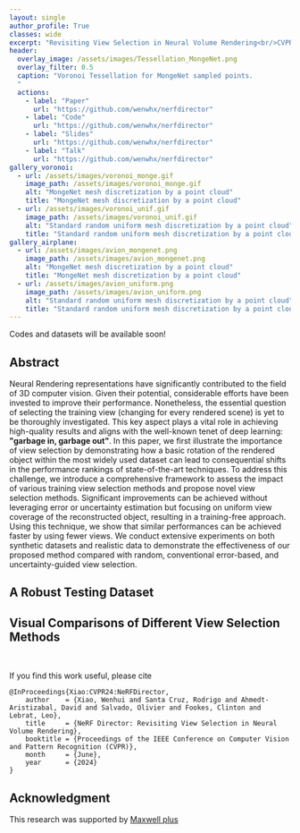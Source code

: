 ```yaml
---
layout: single
author_profile: True
classes: wide
excerpt: "Revisiting View Selection in Neural Volume Rendering<br/>CVPR 2024"
header:
  overlay_image: /assets/images/Tessellation_MongeNet.png
  overlay_filter: 0.5
  caption: "Voronoi Tessellation for MongeNet sampled points.
  "
  actions:
    - label: "Paper"
      url: "https://github.com/wenwhx/nerfdirector"
    - label: "Code"
      url: "https://github.com/wenwhx/nerfdirector"
    - label: "Slides"
      url: "https://github.com/wenwhx/nerfdirector"
    - label: "Talk"
      url: "https://github.com/wenwhx/nerfdirector"
gallery_voronoi:
  - url: /assets/images/voronoi_monge.gif
    image_path: /assets/images/voronoi_monge.gif
    alt: "MongeNet mesh discretization by a point cloud"
    title: "MongeNet mesh discretization by a point cloud"
  - url: /assets/images/voronoi_unif.gif
    image_path: /assets/images/voronoi_unif.gif
    alt: "Standard random uniform mesh discretization by a point cloud"
    title: "Standard random uniform mesh discretization by a point cloud" 
gallery_airplane:
  - url: /assets/images/avion_mongenet.png
    image_path: /assets/images/avion_mongenet.png
    alt: "MongeNet mesh discretization by a point cloud"
    title: "MongeNet mesh discretization by a point cloud"
  - url: /assets/images/avion_uniform.png
    image_path: /assets/images/avion_uniform.png
    alt: "Standard random uniform mesh discretization by a point cloud"
    title: "Standard random uniform mesh discretization by a point cloud" 
---
```


Codes and datasets will be available soon!

## Abstract

Neural Rendering representations have significantly contributed to the field of 3D computer vision. Given their potential, considerable efforts have been invested to improve their performance. Nonetheless, the essential question of selecting the training view (changing for every rendered scene) is yet to be thoroughly investigated. This key aspect plays a vital role in achieving high-quality results and aligns with the well-known tenet of deep learning: **"garbage in, garbage out"**. In this paper, we first illustrate the importance of view selection by demonstrating how a basic rotation of the rendered object within the most widely used dataset can lead to consequential shifts in the performance rankings of state-of-the-art techniques. To address this challenge, we introduce a comprehensive framework to assess the impact of various training view selection methods and propose novel view selection methods. Significant improvements can be achieved without leveraging error or uncertainty estimation but focusing on uniform view coverage of the reconstructed object, resulting in a training-free approach. Using this technique, we show that similar performances can be achieved faster by using fewer views. We conduct extensive experiments on both synthetic datasets and realistic data to demonstrate the effectiveness of our proposed method compared with random, conventional error-based, and uncertainty-guided view selection.

## A Robust Testing Dataset

## Visual Comparisons of Different View Selection Methods

<br/>

If you find this work useful, please cite
```
@InProceedings{Xiao:CVPR24:NeRFDirector,
    author    = {Xiao, Wenhui and Santa Cruz, Rodrigo and Ahmedt-Aristizabal, David and Salvado, Olivier and Fookes, Clinton and Lebrat, Leo},
    title     = {NeRF Director: Revisiting View Selection in Neural Volume Rendering},
    booktitle = {Proceedings of the IEEE Conference on Computer Vision and Pattern Recognition (CVPR)},
    month     = {June},
    year      = {2024}
}
```

## Acknowledgment 
This research was supported by [Maxwell plus](https://maxwellplus.com/)
